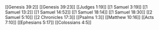 [[Genesis 39:2]]
[[Genesis 39:23]]
[[Judges 1:19]]
[[1 Samuel 3:19]]
[[1 Samuel 13:2]]
[[1 Samuel 14:52]]
[[1 Samuel 18:14]]
[[1 Samuel 18:30]]
[[2 Samuel 5:10]]
[[2 Chronicles 17:3]]
[[Psalms 1:3]]
[[Matthew 10:16]]
[[Acts 7:10]]
[[Ephesians 5:17]]
[[Colossians 4:5]]
